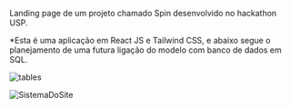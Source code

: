 Landing page de um projeto chamado Spin desenvolvido no hackathon USP.

*Esta é uma aplicação em React JS e Tailwind CSS, e abaixo segue o planejamento de uma futura ligação do modelo com banco de dados em SQL.

  ![tables](https://github.com/user-attachments/assets/ce2a73a1-39e2-42c2-a915-906294eb955d)


  ![SistemaDoSite](https://github.com/user-attachments/assets/4f0b22ac-64f5-479e-bd90-c1898fb7e327)
